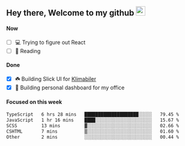 ## Hey there, Welcome to my github <img src="https://media.giphy.com/media/hvRJCLFzcasrR4ia7z/giphy.gif" width="25px">

#### Now
- [ ] 💻 Trying to figure out React
- [ ] 📕 Reading

#### Done
- [x] ☘️ Building Slick UI for [Klimabiler](https://klimabiler.dk)
- [x] 🚀 Building personal dashboard for my office
 
 #### Focused on this week
<!--START_SECTION:waka-->

```txt
TypeScript   6 hrs 28 mins   ████████████████████░░░░░   79.45 %
JavaScript   1 hr 16 mins    ████░░░░░░░░░░░░░░░░░░░░░   15.67 %
SCSS         13 mins         ▓░░░░░░░░░░░░░░░░░░░░░░░░   02.66 %
CSHTML       7 mins          ▒░░░░░░░░░░░░░░░░░░░░░░░░   01.60 %
Other        2 mins          ░░░░░░░░░░░░░░░░░░░░░░░░░   00.44 %
```

<!--END_SECTION:waka-->


